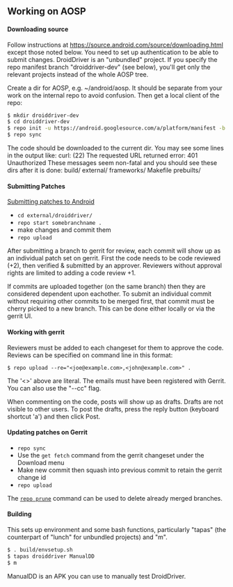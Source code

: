 ## Working on AOSP

#### Downloading source

Follow instructions at https://source.android.com/source/downloading.html except those noted below. You need to set up authentication to be able to submit changes.
DroidDriver is an "unbundled" project. If you specify the repo manifest branch "droiddriver-dev" (see below), you'll get only the relevant projects instead of the whole AOSP tree.

Create a dir for AOSP, e.g. ~/android/aosp. It should be separate from your work on the internal repo to avoid confusion.
Then get a local client of the repo:

```bash
$ mkdir droiddriver-dev
$ cd droiddriver-dev
$ repo init -u https://android.googlesource.com/a/platform/manifest -b droiddriver-dev
$ repo sync
```

The code should be downloaded to the current dir. You may see some lines in the output like:
curl: (22) The requested URL returned error: 401 Unauthorized
These messages seem non-fatal and you should see these dirs after it is done:
build/  external/  frameworks/  Makefile  prebuilts/

#### Submitting Patches

[Submitting patches to Android](https://source.android.com/source/submit-patches.html)

- `cd external/droiddriver/`
- `repo start somebranchname .`
-  make changes and commit them
- `repo upload`

After submitting a branch to gerrit for review, each commit will show up as an individual patch set on gerrit. First the code needs to be code reviewed (+2), then verified & submitted by an approver. Reviewers without approval rights are limited to adding a code review +1.

If commits are uploaded together (on the same branch) then they are considered dependent upon eachother. To submit an individual commit without requiring other commits to be merged first, that commit must be cherry picked to a new branch. This can be done either locally or via the gerrit UI.

#### Working with gerrit

Reviewers must be added to each changeset for them to approve the code. Reviews can be specified on command line in this format:

`$ repo upload --re="<joe@example.com>,<john@example.com>" .`

The '<>' above are literal. The emails must have been registered with Gerrit. You can also use the "--cc" flag.

When commenting on the code, posts will show up as drafts. Drafts are not visible to other users. To post the drafts, press the reply button (keyboard shortcut 'a') and then click Post.

#### Updating patches on Gerrit

- `repo sync`
- Use the `get fetch` command from the gerrit changeset under the Download menu
- Make new commit then squash into previous commit to retain the gerrit change id
- `repo upload`

The [`repo prune`](https://source.android.com/source/using-repo.html) command can be used to delete already merged branches.

#### Building

This sets up environment and some bash functions, particularly "tapas"
(the counterpart of "lunch" for unbundled projects) and "m".

```bash
$ . build/envsetup.sh
$ tapas droiddriver ManualDD
$ m
```

ManualDD is an APK you can use to manually test DroidDriver.
